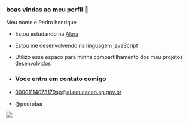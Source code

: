 ### boas vindas ao meu perfil 👋

Meu nome e Pedro henrique 


- Estou estudando na [Alura]( )
- Estou me desenvolvendo na linguagem javaScript
- Utilizo esse espaco para minha  compartilhamento dos meu projetos desenvolvidos

- ### Voce entra em contato comigo

- 00001114073179sp@al.educacao.sp.gov.br
  
- @pedrobar

![](https://media1.tenor.com/m/6i7jtHy4ogwAAAAC/pele.gif )
